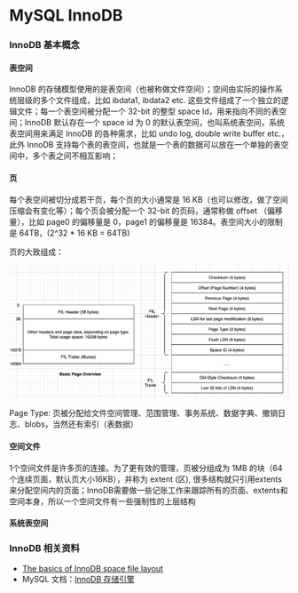# MySQL InnoDB

### InnoDB 基本概念

#### 表空间

InnoDB 的存储模型使用的是表空间（也被称做文件空间）；空间由实际的操作系统层级的多个文件组成，比如 ibdata1, ibdata2 etc. 这些文件组成了一个独立的逻辑文件；每一个表空间被分配一个 32-bit 的整型 space Id，用来指向不同的表空间；InnoDB 默认存在一个 space id 为 0 的默认表空间，也叫系统表空间，系统表空间用来满足 InnoDB 的各种需求，比如 undo log, double write buffer etc.，此外 InnoDB 支持每个表的表空间，也就是一个表的数据可以放在一个单独的表空间中，多个表之间不相互影响；

#### 页

每个表空间被切分成若干页，每个页的大小通常是 16 KB（也可以修改，做了空间压缩会有变化等）；每个页会被分配一个 32-bit 的页码，通常称做 offset （偏移量），比如 page0 的偏移量是 0，page1 的偏移量是 16384。表空间大小的限制是 64TB，\(2^32 \* 16 KB = 64TB\)

页的大致组成：

![Page Overview](../../.gitbook/assets/image%20%2852%29.png)

Page Type: 页被分配给文件空间管理、范围管理、事务系统、数据字典、撤销日志、blobs，当然还有索引（表数据）

#### 空间文件

1个空间文件是许多页的连接。为了更有效的管理，页被分组成为 1MB 的块（64个连续页面，默认页大小16KB），并称为 extent \(区\), 很多结构就只引用extents来分配空间内的页面；InnoDB需要做一些记账工作来跟踪所有的页面、extents和空间本身，所以一个空间文件有一些强制性的上层结构

#### 系统表空间



### InnoDB 相关资料

* [The basics of InnoDB space file layout](https://blog.jcole.us/2013/01/03/the-basics-of-innodb-space-file-layout/)
* MySQL 文档：[InnoDB 存储引擎](https://dev.mysql.com/doc/refman/5.7/en/innodb-storage-engine.html)


